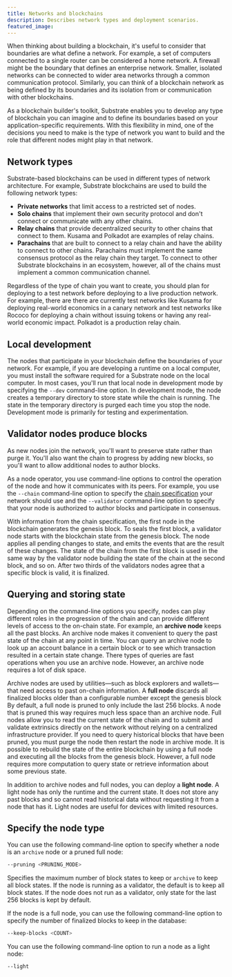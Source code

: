 ```yaml
---
title: Networks and blockchains
description: Describes network types and deployment scenarios.
featured_image:
---
```


When thinking about building a blockchain, it's useful to consider that boundaries are what define a network.
For example, a set of computers connected to a single router can be considered a home network.
A firewall might be the boundary that defines an enterprise network.
Smaller, isolated networks can be connected to wider area networks through a common communication protocol.
Similarly, you can think of a blockchain network as being defined by its boundaries and its isolation from or communication with other blockchains.

As a blockchain builder's toolkit, Substrate enables you to develop any type of blockchain you can imagine and to define its boundaries based on your application-specific requirements. With this flexibility in mind, one of the decisions you need to make is the type of network you want to build and the role that different nodes might play in that network.

## Network types

Substrate-based blockchains can be used in different types of network architecture.
For example, Substrate blockchains are used to build the following network types:

- **Private networks** that limit access to a restricted set of nodes.
- **Solo chains** that implement their own security protocol and don't connect or communicate with any other chains.
- **Relay chains** that provide decentralized security to other chains that connect to them.
  Kusama and Polkadot are examples of relay chains.
- **Parachains** that are built to connect to a relay chain and have the ability to connect to other chains.
  Parachains must implement the same consensus protocol as the relay chain they target.
  To connect to other Substrate blockchains in an ecosystem, however, all of the chains must implement a common communication channel.

Regardless of the type of chain you want to create, you should plan for deploying to a test network before deploying to a live production network.
For example, there are there are currently test networks like Kusama for deploying real-world economics in a canary network and test networks like Rococo for deploying a chain without issuing tokens or having any real-world economic impact.
Polkadot is a production relay chain.

<!--[ TODO: Diagrams / illustrations for each type of chain ]-->

## Local development

The nodes that participate in your blockchain define the boundaries of your network.
For example, if you are developing a runtime on a local computer, you must install the software required for a Substrate node on the local computer.
In most cases, you'll run that local node in development mode by specifying the `--dev` command-line option.
In development mode, the node creates a temporary directory to store state while the chain is running.
The state in the temporary directory is purged each time you stop the node.
Development mode is primarily for testing and experimentation.

## Validator nodes produce blocks

As new nodes join the network, you'll want to preserve state rather than purge it.
You'll also want the chain to progress by adding new blocks, so you'll want to allow additional nodes to author blocks.

As a node operator, you use command-line options to control the operation of the node and how it communicates with its peers.
For example, you use the `--chain` command-line option to specify the [chain specification](/main-docs/build/chain-specification/) your network should use and the `--validator` command-line option to specify that your node is authorized to author blocks and participate in consensus.

With information from the chain specification, the first node in the blockchain generates the genesis block.
To seals the first block, a validator node starts with the blockchain state from the genesis block.
The node applies all pending changes to state, and emits the events that are the result of these changes.
The state of the chain from the first block is used in the same way by the validator node building the state of the chain at the second block, and so on.
After two thirds of the validators nodes agree that a specific block is valid, it is finalized.

## Querying and storing state

Depending on the command-line options you specify, nodes can play different roles in the progression of the chain and can provide different levels of access to the on-chain state.
For example, an **archive node** keeps all the past blocks.
An archive node makes it convenient to query the past state of the chain at any point in time. You can query an archive node to look up an account balance in a certain block or to see which transaction resulted in a certain state change.
There types of queries are fast operations when you use an archive node.
However, an archive node requires a lot of disk space.

Archive nodes are used by utilities—such as block explorers and wallets—that need access to past on-chain information.
A **full node** discards all finalized blocks older than a configurable number except the genesis block
By default, a full node is pruned to only include the last 256 blocks.
A node that is pruned this way requires much less space than an archive node.
Full nodes allow you to read the current state of the chain and to submit and validate extrinsics directly on the network without relying on a centralized infrastructure provider.
If you need to query historical blocks that have been pruned, you must purge the node then restart the node in archive mode.
It is possible to rebuild the state of the entire blockchain by using a full node and executing all the blocks from the genesis block.
However, a full node requires more computation to query state or retrieve information about some previous state.

In addition to archive nodes and full nodes, you can deploy a **light node**.
A light node has only the runtime and the current state.
It does not store any past blocks and so cannot read historical data without requesting it from a node that has it.
Light nodes are useful for devices with limited resources.

## Specify the node type

You can use the following command-line option to specify whether a node is an `archive` node or a pruned full node:

```bash
--pruning <PRUNING_MODE>
```

Specifies the maximum number of block states to keep or `archive` to keep all block states.
If the node is running as a validator, the default is to keep all block states.
If the node does not run as a validator, only state for the last 256 blocks is kept by default.

If the node is a full node, you can use the following command-line option to specify the number of finalized blocks to keep in the database:

```bash
--keep-blocks <COUNT>
```

You can use the following command-line option to run a node as a light node:

```bash
--light
```

